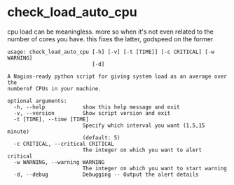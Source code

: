 check_load_auto_cpu
===================

cpu load can be meaningless.  more so when it's not even related to the number of cores you have.  this fixes the latter, godspeed on the former

    usage: check_load_auto_cpu [-h] [-v] [-t [TIME]] [-c CRITICAL] [-w WARNING]
                               [-d]

    A Nagios-ready python script for giving system load as an average over the
    numberof CPUs in your machine.

    optional arguments:
      -h, --help            show this help message and exit
      -v, --version         Show script version and exit
      -t [TIME], --time [TIME]
                            Specify which interval you want (1,5,15 minute)
                            (default: 5)
      -c CRITICAL, --critical CRITICAL
                            The integer on which you want to alert critical
      -w WARNING, --warning WARNING
                            The integer on which you want to start warning
      -d, --debug           Debugging -- Output the alert details
